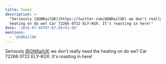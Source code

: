 ```yaml
---
title: Tweet
description: >-
  "Seriously [@GNRailUK](https://twitter.com/@GNRailUK) we don't really need the
  heating on do we? Car 72266 0722 ELY-KGX. It's roasting in here!"
date: '2016-07-04T07:07:05+01:00'
mentions:
  - '@GNRailUK'
---
```

Seriously [@GNRailUK](https://twitter.com/@GNRailUK) we don't really need the heating on do we? Car 72266 0722 ELY-KGX. It's roasting in here!
